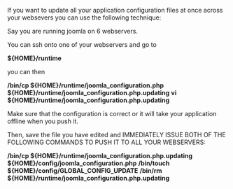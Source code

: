 If you want to update all your application configuration files at once across your websevers you can use the following technique:

Say you are running joomla on 6 webservers. 

You can ssh onto one of your webservers and go to 

**${HOME}/runtime**

you can then 

**/bin/cp ${HOME}/runtime/joomla_configuration.php ${HOME}/runtime/joomla_configuration.php.updating**
**vi ${HOME}/runtime/joomla_configuration.php.updating**

Make sure that the configuration is correct or it will take your application offline when you push it.

Then, save the file you have edited and IMMEDIATELY ISSUE BOTH OF THE FOLLOWING COMMANDS TO PUSH IT TO ALL YOUR WEBSERVERS:

**/bin/cp ${HOME}/runtime/joomla_configuration.php.updating ${HOME}/config/joomla_configuration.php**
**/bin/touch ${HOME}/config/GLOBAL_CONFIG_UPDATE**
**/bin/rm ${HOME}/runtime/joomla_configuration.php.updating**
